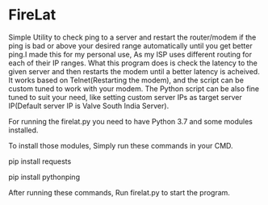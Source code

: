 # FireLat
Simple Utility to check ping to a server and restart the router/modem if the ping is bad or above your desired range automatically until you get better ping.I made this for my personal use, As my ISP uses different routing for each of their IP ranges. What this program does is check the latency to the given server and then restarts the modem until a better latency is acheived. It works based on Telnet(Restarting the modem), and the script can be custom tuned to work with your modem. The Python script can be also fine tuned to suit your need, like setting custom server IPs as target server IP(Default server IP is Valve South India Server). 

For running the firelat.py you need to have Python 3.7 and some modules installed. 

To install those modules, Simply run these commands in your CMD.

pip install requests

pip install pythonping

After running these commands, Run firelat.py to start the program. 

 
